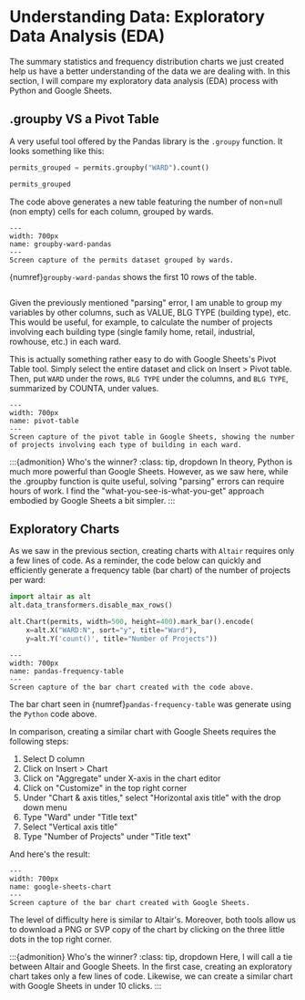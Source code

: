 # Understanding Data: Exploratory Data Analysis (EDA)

The summary statistics and frequency distribution charts we just created help us have a better understanding of the data we are dealing with. In this section, I will compare my exploratory data analysis (EDA) process with Python and Google Sheets.

## .groupby VS a Pivot Table

A very useful tool offered by the Pandas library is the `.groupy` function. It looks something like this:

```python
permits_grouped = permits.groupby("WARD").count()

permits_grouped
```

The code above generates a new table featuring the number of non=null (non empty) cells for each column, grouped by wards.

```{figure} images/2022-12-11_ass-8_groupby-ward-pandas.png
---
width: 700px
name: groupby-ward-pandas
---
Screen capture of the permits dataset grouped by wards.
```

{numref}`groupby-ward-pandas` shows the first 10 rows of the table.

```{margin} As previously mentioned, this dataset requires some cleaning, which falls outside the scope of this assignment. Therefore, the figures presented here include duplicate rows and are only shown as a demonstration of my current skills.
```

Given the previously mentioned "parsing" error, I am unable to group my variables by other columns, such as VALUE, BLG TYPE (building type), etc. This would be useful, for example, to calculate the number of projects involving each building type (single family home, retail, industrial, rowhouse, etc.) in each ward.

This is actually something rather easy to do with Google Sheets's Pivot Table tool. Simply select the entire dataset and click on Insert > Pivot table. Then, put `WARD` under the rows, `BLG TYPE` under the columns, and `BLG TYPE`, summarized by COUNTA, under values.

```{figure} images/2022-12-11_ass-8_pivot-table.png
---
width: 700px
name: pivot-table
---
Screen capture of the pivot table in Google Sheets, showing the number of projects involving each type of building in each ward.
```

:::{admonition} Who's the winner?
:class: tip, dropdown
In theory, Python is much more powerful than Google Sheets. However, as we saw here, while the .groupby function is quite useful, solving "parsing" errors can require hours of work. I find the "what-you-see-is-what-you-get" approach embodied by Google Sheets a bit simpler.
:::

## Exploratory Charts

As we saw in the previous section, creating charts with `Altair` requires only a few lines of code. As a reminder, the code below can quickly and efficiently generate a frequency table (bar chart) of the number of projects per ward:

```python
import altair as alt
alt.data_transformers.disable_max_rows()

alt.Chart(permits, width=500, height=400).mark_bar().encode(
    x=alt.X("WARD:N", sort="y", title="Ward"),
    y=alt.Y('count()', title="Number of Projects"))
```

```{figure} images/2022-12-11_ass-8_pandas-frequency-table.png
---
width: 700px
name: pandas-frequency-table
---
Screen capture of the bar chart created with the code above.
```

The bar chart seen in {numref}`pandas-frequency-table` was generate using the `Python` code above.

In comparison, creating a similar chart with Google Sheets requires the following steps:

1. Select D column
1. Click on Insert > Chart
1. Click on "Aggregate" under X-axis in the chart editor
1. Click on "Customize" in the top right corner
1. Under "Chart & axis titles," select "Horizontal axis title" with the drop down menu
1. Type "Ward" under "Title text"
1. Select "Vertical axis title"
1. Type "Number of Projects" under "Title text"

And here's the result:

```{figure} images/2022-12-11_ass-8_google-sheets-chart.png
---
width: 700px
name: google-sheets-chart
---
Screen capture of the bar chart created with Google Sheets.
```

The level of difficulty here is similar to Altair's. Moreover, both tools allow us to download a PNG or SVP copy of the chart by clicking on the three little dots in the top right corner.

:::{admonition} Who's the winner?
:class: tip, dropdown
Here, I will call a tie between Altair and Google Sheets. In the first case, creating an exploratory chart takes only a few lines of code. Likewise, we can create a similar chart with Google Sheets in under 10 clicks.
:::